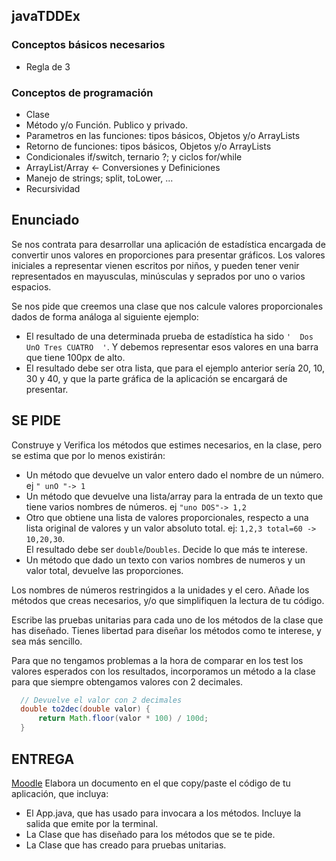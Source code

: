 ## javaTDDEx

### Conceptos básicos necesarios
- Regla de 3

### Conceptos de programación
- Clase
- Método y/o Función. Publico y privado.
- Parametros en las funciones: tipos básicos, Objetos y/o ArrayLists
- Retorno de funciones: tipos básicos, Objetos y/o ArrayLists
- Condicionales if/switch, ternario ?; y ciclos for/while
- ArrayList/Array <- Conversiones y Definiciones
- Manejo de strings; split, toLower, ...
- Recursividad

## Enunciado
Se nos contrata para desarrollar una aplicación de estadística encargada de convertir unos valores en proporciones para presentar gráficos. Los valores iniciales a representar vienen escritos por niños, y pueden tener venir representados en mayusculas, minúsculas y seprados por uno o varios espacios.

Se nos pide que creemos una clase que nos calcule valores proporcionales dados de forma análoga al siguiente ejemplo:
  - El resultado de una determinada prueba de estadística ha sido `'  Dos  UnO Tres CUATRO  '`. Y debemos representar esos valores en una barra que tiene 100px de alto.
  - El resultado debe ser otra lista, que para el ejemplo anterior sería 20, 10, 30 y 40, y que la parte gráfica de la aplicación se encargará de presentar.

## SE PIDE
Construye y Verifica los métodos que estimes necesarios, en la clase, pero se estima que por lo menos existirán:

  - Un método que devuelve un valor entero dado el nombre de un número. ej `" unO "-> 1`
  - Un método que devuelve una lista/array para la entrada de un texto que tiene varios nombres de números. ej `"uno DOS"-> 1,2`
  - Otro que obtiene una lista de valores proporcionales, respecto a una lista original de valores y un valor absoluto total. ej: 
   `1,2,3 total=60 -> 10,20,30`.  
   El resultado debe ser `double`/`Doubles`. Decide lo que más te interese.
  - Un método que dado un texto con varios nombres de numeros y un valor total, devuelve las proporciones.

Los nombres de números restringidos a la unidades y el cero.
Añade los métodos que creas necesarios, y/o que simplifiquen la lectura de tu código.

Escribe las pruebas unitarias para cada uno de los métodos de la clase que has diseñado. Tienes libertad para diseñar los métodos como te interese, y sea más sencillo. 

Para que no tengamos problemas a la hora de comparar en los test los valores esperados con los resultados, incorporamos un método a la clase para que siempre obtengamos valores con 2 decimales.

```java
  // Devuelve el valor con 2 decimales
  double to2dec(double valor) {
      return Math.floor(valor * 100) / 100d;
  }
```

## ENTREGA
[Moodle](https://elearning6.hezkuntza.net/012108/course/view.php?id=427#module-49806)
Elabora un documento en el que copy/paste el código de tu aplicación, que incluya:
- El App.java, que has usado para invocara a los métodos. Incluye la salida que emite por la terminal.
- La Clase que has diseñado para los métodos que se te pide.
- La Clase que has creado para pruebas unitarias.

